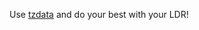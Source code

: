 Use [tzdata](https://en.wikipedia.org/wiki/List_of_tz_database_time_zones#List) and do your best with your LDR!